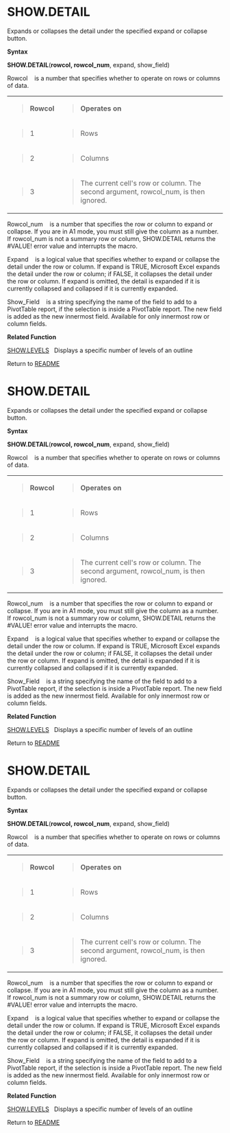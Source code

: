 # SHOW.DETAIL

Expands or collapses the detail under the specified expand or collapse
button.

**Syntax**

**SHOW.DETAIL**(**rowcol, rowcol\_num**, expand, show\_field)

Rowcol&nbsp;&nbsp;&nbsp;&nbsp;is a number that specifies whether to
operate on rows or columns of data.

<table>
<tbody>
<tr class="odd">
<td><blockquote>
<p><strong>Rowcol</strong></p>
</blockquote></td>
<td><blockquote>
<p><strong>Operates on</strong></p>
</blockquote></td>
</tr>
<tr class="even">
<td><blockquote>
<p>1</p>
</blockquote></td>
<td><blockquote>
<p>Rows</p>
</blockquote></td>
</tr>
<tr class="odd">
<td><blockquote>
<p>2</p>
</blockquote></td>
<td><blockquote>
<p>Columns</p>
</blockquote></td>
</tr>
<tr class="even">
<td><blockquote>
<p>3</p>
</blockquote></td>
<td><blockquote>
<p>The current cell's row or column. The second argument, rowcol_num, is then ignored.</p>
</blockquote></td>
</tr>
</tbody>
</table>

Rowcol\_num&nbsp;&nbsp;&nbsp;&nbsp;is a number that specifies the row or
column to expand or collapse. If you are in A1 mode, you must still give
the column as a number. If rowcol\_num is not a summary row or column,
SHOW.DETAIL returns the \#VALUE\! error value and interrupts the macro.

Expand&nbsp;&nbsp;&nbsp;&nbsp;is a logical value that specifies whether
to expand or collapse the detail under the row or column. If expand is
TRUE, Microsoft Excel expands the detail under the row or column; if
FALSE, it collapses the detail under the row or column. If expand is
omitted, the detail is expanded if it is currently collapsed and
collapsed if it is currently expanded.

Show\_Field&nbsp;&nbsp;&nbsp;&nbsp;is a string specifying the name of
the field to add to a PivotTable report, if the selection is inside a
PivotTable report. The new field is added as the new innermost field.
Available for only innermost row or column fields.

**Related Function**

[SHOW.LEVELS](SHOW.LEVELS.md)&nbsp;&nbsp;&nbsp;Displays a specific number of levels of an
outline



Return to [README](README.md#S)

# SHOW.DETAIL

Expands or collapses the detail under the specified expand or collapse
button.

**Syntax**

**SHOW.DETAIL**(**rowcol, rowcol\_num**, expand, show\_field)

Rowcol&nbsp;&nbsp;&nbsp;&nbsp;is a number that specifies whether to
operate on rows or columns of data.

<table>
<tbody>
<tr class="odd">
<td><blockquote>
<p><strong>Rowcol</strong></p>
</blockquote></td>
<td><blockquote>
<p><strong>Operates on</strong></p>
</blockquote></td>
</tr>
<tr class="even">
<td><blockquote>
<p>1</p>
</blockquote></td>
<td><blockquote>
<p>Rows</p>
</blockquote></td>
</tr>
<tr class="odd">
<td><blockquote>
<p>2</p>
</blockquote></td>
<td><blockquote>
<p>Columns</p>
</blockquote></td>
</tr>
<tr class="even">
<td><blockquote>
<p>3</p>
</blockquote></td>
<td><blockquote>
<p>The current cell's row or column. The second argument, rowcol_num, is then ignored.</p>
</blockquote></td>
</tr>
</tbody>
</table>

Rowcol\_num&nbsp;&nbsp;&nbsp;&nbsp;is a number that specifies the row or
column to expand or collapse. If you are in A1 mode, you must still give
the column as a number. If rowcol\_num is not a summary row or column,
SHOW.DETAIL returns the \#VALUE\! error value and interrupts the macro.

Expand&nbsp;&nbsp;&nbsp;&nbsp;is a logical value that specifies whether
to expand or collapse the detail under the row or column. If expand is
TRUE, Microsoft Excel expands the detail under the row or column; if
FALSE, it collapses the detail under the row or column. If expand is
omitted, the detail is expanded if it is currently collapsed and
collapsed if it is currently expanded.

Show\_Field&nbsp;&nbsp;&nbsp;&nbsp;is a string specifying the name of
the field to add to a PivotTable report, if the selection is inside a
PivotTable report. The new field is added as the new innermost field.
Available for only innermost row or column fields.

**Related Function**

[SHOW.LEVELS](SHOW.LEVELS.md)&nbsp;&nbsp;&nbsp;Displays a specific number of levels of an
outline



Return to [README](README.md#S)

# SHOW.DETAIL

Expands or collapses the detail under the specified expand or collapse
button.

**Syntax**

**SHOW.DETAIL**(**rowcol, rowcol\_num**, expand, show\_field)

Rowcol&nbsp;&nbsp;&nbsp;&nbsp;is a number that specifies whether to
operate on rows or columns of data.

<table>
<tbody>
<tr class="odd">
<td><blockquote>
<p><strong>Rowcol</strong></p>
</blockquote></td>
<td><blockquote>
<p><strong>Operates on</strong></p>
</blockquote></td>
</tr>
<tr class="even">
<td><blockquote>
<p>1</p>
</blockquote></td>
<td><blockquote>
<p>Rows</p>
</blockquote></td>
</tr>
<tr class="odd">
<td><blockquote>
<p>2</p>
</blockquote></td>
<td><blockquote>
<p>Columns</p>
</blockquote></td>
</tr>
<tr class="even">
<td><blockquote>
<p>3</p>
</blockquote></td>
<td><blockquote>
<p>The current cell's row or column. The second argument, rowcol_num, is then ignored.</p>
</blockquote></td>
</tr>
</tbody>
</table>

Rowcol\_num&nbsp;&nbsp;&nbsp;&nbsp;is a number that specifies the row or
column to expand or collapse. If you are in A1 mode, you must still give
the column as a number. If rowcol\_num is not a summary row or column,
SHOW.DETAIL returns the \#VALUE\! error value and interrupts the macro.

Expand&nbsp;&nbsp;&nbsp;&nbsp;is a logical value that specifies whether
to expand or collapse the detail under the row or column. If expand is
TRUE, Microsoft Excel expands the detail under the row or column; if
FALSE, it collapses the detail under the row or column. If expand is
omitted, the detail is expanded if it is currently collapsed and
collapsed if it is currently expanded.

Show\_Field&nbsp;&nbsp;&nbsp;&nbsp;is a string specifying the name of
the field to add to a PivotTable report, if the selection is inside a
PivotTable report. The new field is added as the new innermost field.
Available for only innermost row or column fields.

**Related Function**

[SHOW.LEVELS](SHOW.LEVELS.md)&nbsp;&nbsp;&nbsp;Displays a specific number of levels of an
outline



Return to [README](README.md#S)

